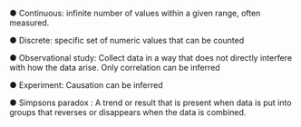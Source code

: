 ● Continuous: infinite number of values within a given range, often measured.

● Discrete: specific set of numeric values that can be counted

● Observational study: Collect data in a way that does not directly interfere with how the data arise. Only correlation can be inferred

● Experiment: Causation can be inferred

● Simpsons paradox : A trend or result that is present when data is put into groups that reverses or disappears when the data is combined.
